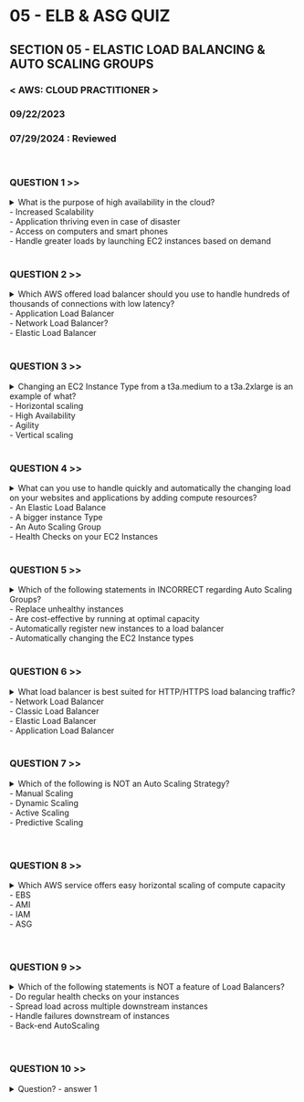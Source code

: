 # 05 - ELB & ASG QUIZ

## SECTION 05 - ELASTIC LOAD BALANCING & AUTO SCALING GROUPS <br>

### < AWS: CLOUD PRACTITIONER > <br>

### 09/22/2023 <br>
### 07/29/2024 : Reviewed <br>

<br>

### QUESTION 1 >>

<details>
    <summary>
    What is the purpose of high availability in the cloud?<br>
      - Increased Scalability<br>
      - Application thriving even in case of disaster<br>
      - Access on computers and smart phones<br>
      - Handle greater loads by launching EC2 instances based on demand<br>
    </summary>
<br>
Answer:<br>
  Application thriving even in case of disaster.
</details>

<br>

### QUESTION 2 >>

<details>
    <summary>
    Which AWS offered load balancer should you use to handle hundreds of thousands of connections with low latency?<br>
      - Application Load Balancer<br>
      - Network Load Balancer?<br>
      - Elastic Load Balancer<br>
    </summary>
<br>
Answer:<br>
  A network load balancer can handle millions of requests per second with low latency. It operates at Layer 4, and is best suited for load-balancing TCP, UDP and TLS traffic with ultra high performance.
</details>

<br>

### QUESTION 3 >>

<details>
    <summary>
    Changing an EC2 Instance Type from a t3a.medium to a t3a.2xlarge is an example of what?<br>
      - Horizontal scaling<br>
      - High Availability<br>
      - Agility<br>
      - Vertical scaling<br>
    </summary>
  <br>
  Answer:<br>
Vertical scaling means increasing the size of the instance. Changing from a t3a.medium to a t3a.2xlarge is an example of a size increase.
</details>

<br>


### QUESTION 4 >>

<details>
    <summary>
    What can you use to handle quickly and automatically the changing load on your websites and applications by adding compute resources?
<br>
      - An Elastic Load Balance <br>
      - A bigger instance Type <br>
      - An Auto Scaling Group <br>
      - Health Checks on your EC2 Instances <br>
    </summary>
<br>
Answer:<br>
An Auto Scaling Group (ASG) can automatically and quickly scale-in and scale-out to match the changing load on your applications and websites.
  
</details>

<br>

### QUESTION 5 >>

<details>
    <summary>
    Which of the following statements in INCORRECT regarding Auto Scaling Groups?
<br>
      - Replace unhealthy instances<br>
      - Are cost-effective by running at optimal capacity<br>
      - Automatically register new instances to a load balancer<br>
      - Automatically changing the EC2 Instance types<br>
    </summary>
<br>
Answer:<br>

</details>

<br>


### QUESTION 6 >>

<details>
    <summary>
    What load balancer is best suited for HTTP/HTTPS load balancing traffic?<br>
      - Network Load Balancer<br>
      - Classic Load Balancer<br>
      - Elastic Load Balancer<br>
      - Application Load Balancer<br>
    </summary>
  <br>
Answer:<br>
Application Load Balancers are used for HTTP and HTTPS load balancing. They are the best suited for this kind of traffic.<br>
</details>

<br>


### QUESTION 7 >>

<details>
    <summary>
    Which of the following is NOT an Auto Scaling Strategy?<br>
      - Manual Scaling<br>
      - Dynamic Scaling<br>
      - Active Scaling<br>
      - Predictive Scaling<br>
    </summary>
  <br>
  Answer:<br>
  Active Scaling is not a Scaling Strategy. Auto Scaling Strategies include: Manual Scaling, Dynamic Scaling (Simple/Step Scaling, Target Tracking Scaling, Scheduled Scaling), and Predictive Scaling.

</details>

<br>


<br>


### QUESTION 8 >>

<details>
    <summary>
    Which AWS service offers easy horizontal scaling of compute capacity<br>
      - EBS<br>
      - AMI<br>
      - IAM<br>
      - ASG<br>
    </summary>
    <br>
  Answer:<br>
Auto-Scaling Groups (ASG) offers the capacity to scale-out and scale-in by adding or removing services based on demand.
</details>

<br>


<br>


### QUESTION 9 >>

<details>
    <summary>
    Which of the following statements is NOT a feature of Load Balancers?<br>
      - Do regular health checks on your instances<br>
      - Spread load across multiple downstream instances<br>
      - Handle failures downstream of instances<br>
      - Back-end AutoScaling<br>
    </summary>
<br>
  Answer:<br>
Load Balancers cannot help with back-end autoscaling. You should use Auto Scaling Groups.
</details>

<br>


<br>


### QUESTION 10 >>

<details>
    <summary>
    Question?
      - answer 1
    </summary>
  Answer
</details>

<br>


<br>

